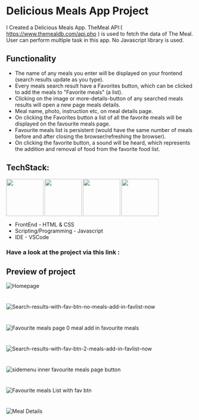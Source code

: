 # Delicious Meals App Project
I Created a Delicious Meals App. TheMeal API:( https://www.themealdb.com/api.php ) is used to fetch the data of The Meal. User can perform multiple task in this app.
No Javascript library is used.


## Functionality
- The name of any meals you enter will be displayed on your frontend (search results update as you type).
- Every meals search result have a Favorites button, which can be clicked to add the meals to "Favorite meals" (a list).
- Clicking on the image or more-details-button of any searched meals results will open a new page meals details.
- Meal name, photo, instruction etc, on meal details page.
- On clicking the Favorites button a list of all the favorite meals will be displayed on the favourite meals page.
- Favourite meals list is persistent (would have the same number of meals before and after closing the browser/refreshing the browser).
- On clicking the favorite button, a sound will be heard, which represents the addition and removal of food from the favorite food list.

## TechStack: 
<img align="left" src="https://user-images.githubusercontent.com/18380165/224329335-3cdf989b-bdce-41e6-82dc-7d4c50d5f283.png" width="100" height="100">
<img align="left" src="https://user-images.githubusercontent.com/18380165/224329345-7363d693-4f27-4a58-8c9e-086d8a3fa420.png" width="100" height="100">
<img align="left" src="https://user-images.githubusercontent.com/18380165/224332427-426a3fbb-e25d-4deb-a832-666ae2e2e418.png" width="100" height="100">
<img  src="https://user-images.githubusercontent.com/18380165/224329339-a5174b23-1a5c-4ae4-95c8-ead20a29d77e.png" width="100" height="100">

- FrontEnd - HTML & CSS
- Scripting/Programming - Javascript
- IDE - VSCode

### Have a look at the project via this link :

## Preview of project
![Homepage](https://user-images.githubusercontent.com/119615683/227439959-afae1ee2-9292-4c2c-8b58-14f18675624c.png)

#
![Search-results-with-fav-btn-no-meals-add-in-favlist-now](https://user-images.githubusercontent.com/119615683/227441890-39161ebf-1a5c-43c8-b14e-9fab7c5ab1aa.jpg)

#
![Favourite meals page 0 meal add in favourite meals](https://user-images.githubusercontent.com/119615683/227451375-0cc1d554-958a-4e61-8856-757b399daa93.png)

#
![Search-results-with-fav-btn-2-meals-add-in-favlist-now](https://user-images.githubusercontent.com/119615683/227443699-023bfb57-6894-401b-9a66-2d35d0732941.jpg)

#
![sidemenu inner favourite meals page button ](https://user-images.githubusercontent.com/119615683/227447196-a3313195-5d56-4747-9967-618308e347ff.png)

#
![Favourite meals List with fav btn](https://user-images.githubusercontent.com/119615683/227447356-da690201-cba0-480c-8530-f8150514dbf7.jpg)

#
![Meal Details](https://user-images.githubusercontent.com/119615683/227448646-59920722-8639-4e9a-b803-5d6224ee5749.jpg)




